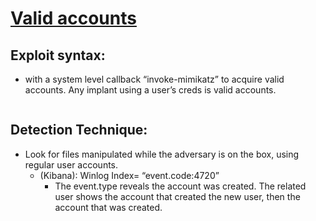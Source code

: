 # [Valid accounts](https://attack.mitre.org/techniques/T1078/)

## Exploit syntax:

* with a system level callback “invoke-mimikatz” to acquire valid accounts. Any implant using a user’s creds is valid accounts.

```powershell 
```



## Detection Technique:
* Look for files manipulated while the adversary is on the box, using regular user accounts.
    * (Kibana): Winlog Index= “event.code:4720”
        * The event.type reveals the account was created. The related user shows the account that created the new user, then the account that was created.